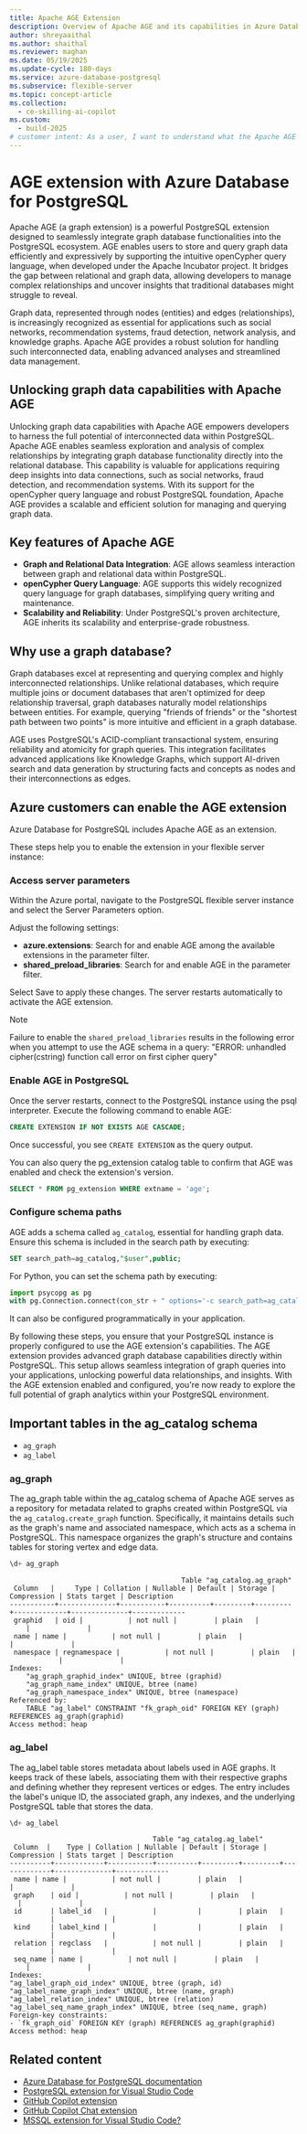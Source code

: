```yaml
---
title: Apache AGE Extension
description: Overview of Apache AGE and its capabilities in Azure Database for PostgreSQL.
author: shreyaaithal
ms.author: shaithal
ms.reviewer: maghan
ms.date: 05/19/2025
ms.update-cycle: 180-days
ms.service: azure-database-postgresql
ms.subservice: flexible-server
ms.topic: concept-article
ms.collection:
  - ce-skilling-ai-copilot
ms.custom:
  - build-2025
# customer intent: As a user, I want to understand what the Apache AGE extension is and how to enable it in Azure Database for PostgreSQL flexible server instances.
---
```


# AGE extension with Azure Database for PostgreSQL

Apache AGE (a graph extension) is a powerful PostgreSQL extension designed to seamlessly integrate graph database functionalities into the PostgreSQL ecosystem. AGE enables users to store and query graph data efficiently and expressively by supporting the intuitive openCypher query language, when developed under the Apache Incubator project. It bridges the gap between relational and graph data, allowing developers to manage complex relationships and uncover insights that traditional databases might struggle to reveal.

Graph data, represented through nodes (entities) and edges (relationships), is increasingly recognized as essential for applications such as social networks, recommendation systems, fraud detection, network analysis, and knowledge graphs. Apache AGE provides a robust solution for handling such interconnected data, enabling advanced analyses and streamlined data management.

## Unlocking graph data capabilities with Apache AGE

Unlocking graph data capabilities with Apache AGE empowers developers to harness the full potential of interconnected data within PostgreSQL. Apache AGE enables seamless exploration and analysis of complex relationships by integrating graph database functionality directly into the relational database. This capability is valuable for applications requiring deep insights into data connections, such as social networks, fraud detection, and recommendation systems. With its support for the openCypher query language and robust PostgreSQL foundation, Apache AGE provides a scalable and efficient solution for managing and querying graph data.

## Key features of Apache AGE

- **Graph and Relational Data Integration**: AGE allows seamless interaction between graph and relational data within PostgreSQL.
- **openCypher Query Language**: AGE supports this widely recognized query language for graph databases, simplifying query writing and maintenance.
- **Scalability and Reliability**: Under PostgreSQL's proven architecture, AGE inherits its scalability and enterprise-grade robustness.

## Why use a graph database?

Graph databases excel at representing and querying complex and highly interconnected relationships. Unlike relational databases, which require multiple joins or document databases that aren't optimized for deep relationship traversal, graph databases naturally model relationships between entities. For example, querying "friends of friends" or the "shortest path between two points" is more intuitive and efficient in a graph database.

AGE uses PostgreSQL's ACID-compliant transactional system, ensuring reliability and atomicity for graph queries. This integration facilitates advanced applications like Knowledge Graphs, which support AI-driven search and data generation by structuring facts and concepts as nodes and their interconnections as edges.

## Azure customers can enable the AGE extension

Azure Database for PostgreSQL includes Apache AGE as an extension.

These steps help you to enable the extension in your flexible server instance:

### Access server parameters

Within the Azure portal, navigate to the PostgreSQL flexible server instance and select the Server Parameters option.

Adjust the following settings:

- **azure.extensions**: Search for and enable AGE among the available extensions in the parameter filter.
- **shared_preload_libraries**: Search for and enable AGE in the parameter filter.

Select Save to apply these changes. The server restarts automatically to activate the AGE extension.

> [!NOTE]
> Failure to enable the `shared_preload_libraries` results in the following error when you attempt to use the AGE schema in a query: "ERROR: unhandled cipher(cstring) function call error on first cipher query"

### Enable AGE in PostgreSQL

Once the server restarts, connect to the PostgreSQL instance using the psql interpreter. Execute the following command to enable AGE:

```sql
CREATE EXTENSION IF NOT EXISTS AGE CASCADE;
```

Once successful, you see `CREATE EXTENSION` as the query output.

You can also query the pg_extension catalog table to confirm that AGE was enabled and check the extension's version.

```sql
SELECT * FROM pg_extension WHERE extname = 'age';
```

### Configure schema paths

AGE adds a schema called `ag_catalog`, essential for handling graph data. Ensure this schema is included in the search path by executing:

```sql
SET search_path=ag_catalog,"$user",public;
```

For Python, you can set the schema path by executing:

```python
import psycopg as pg
with pg.Connection.connect(con_str + " options='-c search_path=ag_catalog,\"$user\",public'") as con:
```

It can also be configured programmatically in your application.

By following these steps, you ensure that your PostgreSQL instance is properly configured to use the AGE extension's capabilities. The AGE extension provides advanced graph database capabilities directly within PostgreSQL. This setup allows seamless integration of graph queries into your applications, unlocking powerful data relationships, and insights. With the AGE extension enabled and configured, you're now ready to explore the full potential of graph analytics within your PostgreSQL environment.

## Important tables in the ag_catalog schema

- `ag_graph`
- `ag_label`

### ag_graph

The ag_graph table within the ag_catalog schema of Apache AGE serves as a repository for metadata related to graphs created within PostgreSQL via the `ag_catalog.create_graph` function. Specifically, it maintains details such as the graph's name and associated namespace, which acts as a schema in PostgreSQL. This namespace organizes the graph's structure and contains tables for storing vertex and edge data.

```sql
\d+ ag_graph
```

```output
                                          Table "ag_catalog.ag_graph"
 Column   |     Type | Collation | Nullable | Default | Storage | Compression | Stats target | Description
-----------+--------------+-----------+----------+---------+---------+-------------+--------------+-------------
 graphid   | oid |           | not null |         | plain   |             |              |
 name | name |           | not null |         | plain   |             |              |
 namespace | regnamespace |           | not null |         | plain   |             |              |
Indexes:
    "ag_graph_graphid_index" UNIQUE, btree (graphid)
    "ag_graph_name_index" UNIQUE, btree (name)
    "ag_graph_namespace_index" UNIQUE, btree (namespace)
Referenced by:
    TABLE "ag_label" CONSTRAINT "fk_graph_oid" FOREIGN KEY (graph) REFERENCES ag_graph(graphid)
Access method: heap
```

### ag_label

The ag_label table stores metadata about labels used in AGE graphs. It keeps track of these labels, associating them with their respective graphs and defining whether they represent vertices or edges. The entry includes the label's unique ID, the associated graph, any indexes, and the underlying PostgreSQL table that stores the data.

```sql
\d+ ag_label
```

```output
                                   Table "ag_catalog.ag_label"
 Column  |    Type | Collation | Nullable | Default | Storage | Compression | Stats target | Description
----------+------------+-----------+----------+---------+---------+-------------+--------------+-------------
 name | name |           | not null |         | plain   |             |              |
 graph    | oid |           | not null |         | plain   |             |              |
 id       | label_id   |           |          |         | plain   |             |              |
 kind     | label_kind |           |          |         | plain   |             |              |
 relation | regclass   |           | not null |         | plain   |             |              |
 seq_name | name |           | not null |         | plain   |             |              |
Indexes:
"ag_label_graph_oid_index" UNIQUE, btree (graph, id)
"ag_label_name_graph_index" UNIQUE, btree (name, graph)
"ag_label_relation_index" UNIQUE, btree (relation)
"ag_label_seq_name_graph_index" UNIQUE, btree (seq_name, graph)
Foreign-key constraints:
- `fk_graph_oid` FOREIGN KEY (graph) REFERENCES ag_graph(graphid)
Access method: heap
```

## Related content

- [Azure Database for PostgreSQL documentation](overview.md)
- [PostgreSQL extension for Visual Studio Code](https://marketplace.visualstudio.com/items?itemName=ms-ossdata.vscode-postgresql)
- [GitHub Copilot extension](https://marketplace.visualstudio.com/items?itemName=GitHub.copilot)
- [GitHub Copilot Chat extension](https://marketplace.visualstudio.com/items?itemName=GitHub.copilot-chat)
- [MSSQL extension for Visual Studio Code?](/sql/tools/visual-studio-code-extensions/mssql/mssql-extension-visual-studio-code)
